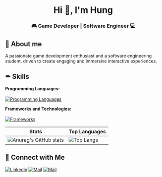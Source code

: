 <h1 align='center'>Hi 👋, I'm Hung</h1>
<h3 align='center'> 🎮 Game Developer | Software Engineer 💻</h1>

## 👀 About me
A passionate game development enthusiast and a software engineering student, driven to create engaging and immersive interactive experiences.


## ✒ Skills
**Programming Languages:** <br><br>
[![Programming Languages](https://skillicons.dev/icons?i=cs,cpp,ts,js,dart)](https://github.com/mhung0811/)

**Frameworks and Technologies:**<br><br>
[![Frameworks](https://skillicons.dev/icons?i=dotnet,unity,react,nodejs,flutter)](https://github.com/mhhung0811/)

| Stats | Top Languages |
|--------|--------|
| ![Anurag's GitHub stats](https://github-readme-stats.vercel.app/api?username=mhhung0811&show_icons=true&theme=github_dark) | ![Top Langs](https://github-readme-stats.vercel.app/api/top-langs/?username=mhhung0811&layout=compact&theme=tokyonight&exclude_repo=auto_checkonline_messenger---publish,Tool-dkhp-2023,UIT_TCCT) |

## 💼 Connect with Me
[![Linkedin](https://img.shields.io/badge/LinkedIn-Mai%20Hoàng%20Hưng-blue?logo=Linkedin&logoColor=blue&labelColor=black)](https://www.linkedin.com/in/hung-mai-hoang-b130561b5/)
[![Mail](https://img.shields.io/badge/Facebook-Mai%20Hoàng%20Hưng-blue?logo=Facebook&logoColor=blue&labelColor=black)](https://www.facebook.com/hung.maihoang.5283)
[![Mail](https://img.shields.io/badge/Gmail-mhhung0811@gmail.com-blue?logo=Gmail&logoColor=blue&labelColor=black)](mailto:mhhung0811@gmail.com)
